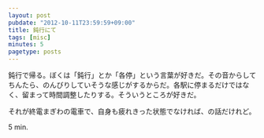 ```yaml
---
layout: post
pubdate: "2012-10-11T23:59:59+09:00"
title: 鈍行にて
tags: [misc]
minutes: 5
pagetype: posts
---
```

鈍行で帰る。ぼくは「鈍行」とか「各停」という言葉が好きだ。その音からしてちんたら、のんびりしていそうな感じがするからだ。各駅に停まるだけではなく、留まって時間調整したりする。そういうところが好きだ。

それが終電まぎわの電車で、自身も疲れきった状態でなければ、の話だけれど。

5 min.

